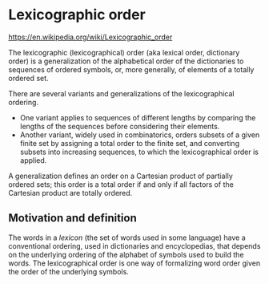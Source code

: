 # Lexicographic order

https://en.wikipedia.org/wiki/Lexicographic_order

The lexicographic (lexicographical) order (aka lexical order, dictionary order) is a generalization of the alphabetical order of the dictionaries to sequences of ordered symbols, or, more generally, of elements of a totally ordered set.

There are several variants and generalizations of the lexicographical ordering.
* One variant applies to sequences of different lengths by comparing the lengths of the sequences before considering their elements.
* Another variant, widely used in combinatorics, orders subsets of a given finite set by assigning a total order to the finite set, and converting subsets into increasing sequences, to which the lexicographical order is applied.

A generalization defines an order on a Cartesian product of partially ordered sets; this order is a total order if and only if all factors of the Cartesian product are totally ordered.

## Motivation and definition

The words in a *lexicon* (the set of words used in some language) have a conventional ordering, used in dictionaries and encyclopedias, that depends on the underlying ordering of the alphabet of symbols used to build the words. The lexicographical order is one way of formalizing word order given the order of the underlying symbols.
